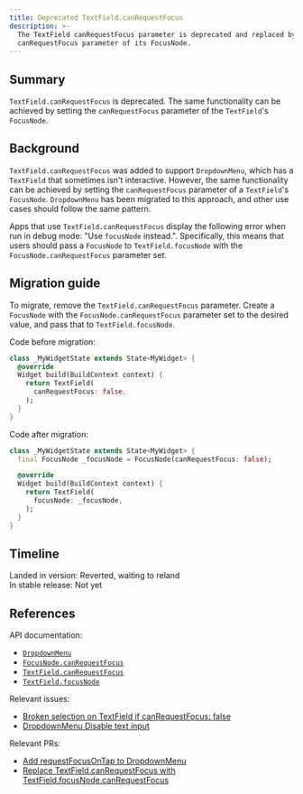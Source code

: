```yaml
---
title: Deprecated TextField.canRequestFocus
description: >-
  The TextField canRequestFocus parameter is deprecated and replaced by the
  canRequestFocus parameter of its FocusNode.
---
```


## Summary

`TextField.canRequestFocus` is deprecated.
The same functionality can be achieved by setting the
`canRequestFocus` parameter of the `TextField`'s `FocusNode`.

## Background

`TextField.canRequestFocus` was added to support `DropdownMenu`, which
has a `TextField` that sometimes isn't interactive. However, the same
functionality can be achieved by setting the `canRequestFocus` parameter of a
`TextField`'s `FocusNode`. `DropdownMenu` has been migrated to this approach,
and other use cases should follow the same pattern.

Apps that use `TextField.canRequestFocus` display the following error when run
in debug mode: "Use `focusNode` instead.". Specifically, this means that users
should pass a `FocusNode` to `TextField.focusNode` with the
`FocusNode.canRequestFocus` parameter set.

## Migration guide

To migrate, remove the `TextField.canRequestFocus` parameter. Create a
`FocusNode` with the `FocusNode.canRequestFocus` parameter set to the desired
value, and pass that to `TextField.focusNode`.

Code before migration:

```dart
class _MyWidgetState extends State<MyWidget> {
  @override
  Widget build(BuildContext context) {
    return TextField(
      canRequestFocus: false,
    );
  }
}
```

Code after migration:

```dart
class _MyWidgetState extends State<MyWidget> {
  final FocusNode _focusNode = FocusNode(canRequestFocus: false);

  @override
  Widget build(BuildContext context) {
    return TextField(
      focusNode: _focusNode,
    );
  }
}
```

## Timeline

Landed in version: Reverted, waiting to reland<br>
In stable release: Not yet

## References

API documentation:

* [`DropdownMenu`][]
* [`FocusNode.canRequestFocus`][]
* [`TextField.canRequestFocus`][]
* [`TextField.focusNode`][]

Relevant issues:

* [Broken selection on TextField if canRequestFocus: false][]
* [DropdownMenu Disable text input][]

Relevant PRs:

* [Add requestFocusOnTap to DropdownMenu][]
* [Replace TextField.canRequestFocus with TextField.focusNode.canRequestFocus][]

[`DropdownMenu`]: {{site.api}}/flutter/material/DropdownMenu-class.html
[`FocusNode.canRequestFocus`]: {{site.api}}/flutter/widgets/FocusNode/canRequestFocus.html
[`TextField.canRequestFocus`]: {{site.api}}/flutter/material/TextField/canRequestFocus.html
[`TextField.focusNode`]: {{site.api}}/flutter/material/TextField/focusNode.html

[Broken selection on TextField if canRequestFocus: false]: {{site.repo.flutter}}/issues/130011
[DropdownMenu Disable text input]: {{site.repo.flutter}}/issues/116587
[Replace TextField.canRequestFocus with TextField.focusNode.canRequestFocus]: {{site.repo.flutter}}/pull/130164
[Add requestFocusOnTap to DropdownMenu]: {{site.repo.flutter}}/pull/117504
